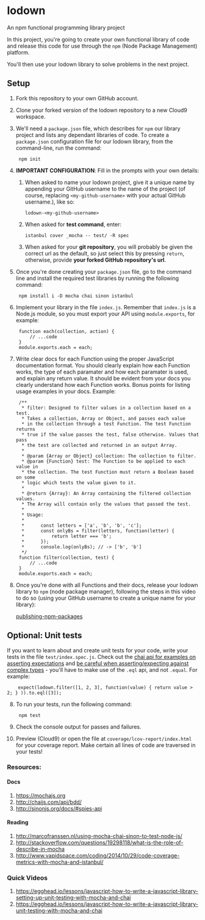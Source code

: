 # lodown
An npm functional programming library project

In this project, you're going to create your own functional library of code and release this code for use through the `npm` (Node Package Management) platform.

You'll then use your lodown library to solve problems in the next project.

## Setup
1. Fork this repository to your own GitHub account.
2. Clone your forked version of the lodown repository to a new Cloud9 workspace.
3. We'll need a `package.json` file, which describes for `npm` our library project and lists any dependant libraries of code. To create a `package.json` configuration file for our lodown library, from the command-line, run the command:
    
        npm init
4. **IMPORTANT CONFIGURATION**: Fill in the prompts with your own details:
    
    1. When asked to name your lodown project, give it a unique name by appending your GitHub username to the name of the project (of course, replacing `<my-github-username>` with your actual GitHub username.), like so:
    
        `lodown-<my-github-username>`

    2. When asked for **test command**, enter:
        
        `istanbul cover _mocha -- test/ -R spec`

    3. When asked for your **git repository**, you will probably be given the correct url as the default, so just select this by pressing `return`, otherwise, provide **your forked GitHub repository's url**.
    
5. Once you're done creating your `package.json` file, go to the command line and install the required test libraries by running the following command:
    

        npm install i -D mocha chai sinon istanbul

6. Implement your library in the file `index.js`. Remember that `index.js` is a Node.js module, so you must export your API using `module.exports`, for example:
    
        function each(collection, action) {
            // ...code
        }
        module.exports.each = each;

7. Write clear docs for each Function using the proper JavaScript documentation format. You should clearly explain how each Function works, the type of each paramater and how each paramater is used, and explain any return value. It should be evident from your docs you clearly understand how each Function works. Bonus points for listing usage examples in your docs. Example:
    
        /**
         * filter: Designed to filter values in a collection based on a test. 
         * Takes a collection, Array or Object, and passes each value 
         * in the collection through a test Function. The test Function returns 
         * true if the value passes the test, false otherwise. Values that pass 
         * the test are collected and returned in an output Array.
         * 
         * @param {Array or Object} collection: The collection to filter.
         * @param {Function} test: The Function to be applied to each value in 
         * the collection. The test Function must return a Boolean based on some 
         * logic which tests the value given to it.
         * 
         * @return {Array}: An Array containing the filtered collection values. 
         * The Array will contain only the values that passed the test.
         * 
         * Usage: 
         * 
         *      const letters = ['a', 'b', 'b', 'c'];
         *      const onlyBs = filter(letters, function(letter) {
         *          return letter === 'b';
         *      });
         *      console.log(onlyBs); // -> ['b', 'b']
         */
        function filter(collection, test) {
            // ...code
        }
        module.exports.each = each;

8. Once you're done with all Functions and their docs, release your lodown library to `npm` (node package manager), following the steps in this video to do so (using your GitHub username to create a unique name for your library):
    
    <a href="https://docs.npmjs.com/getting-started/publishing-npm-packages" target="_blank">publishing-npm-packages</a>

## Optional: Unit tests

If you want to learn about and create unit tests for your code, write your tests in the file `test/index.spec.js`. Check out the <a href="http://chaijs.com/api/bdd/" target="_blank">chai api for examples on asserting expectations</a> and <a href="http://stackoverflow.com/questions/17526805/chai-test-array-equality-doesnt-work-as-expected" target="_blank">be careful when asserting/expecting against complex types</a> - you'll have to make use of the `.eql` api, and not `.equal`. For example:
    
        expect(lodown.filter([1, 2, 3], function(value) { return value > 2; } )).to.eql([3]);
8. To run your tests, run the following command:
    
        npm test
9. Check the console output for passes and failures.
10. Preview (Cloud9) or open the file at `coverage/lcov-report/index.html` for your coverage report. Make certain all lines of code are traversed in your tests!

### Resources:

#### Docs

1. https://mochajs.org
2. http://chaijs.com/api/bdd/
3. http://sinonjs.org/docs/#spies-api

#### Reading
1. http://marcofranssen.nl/using-mocha-chai-sinon-to-test-node-js/
2. http://stackoverflow.com/questions/19298118/what-is-the-role-of-describe-in-mocha
3. http://www.vapidspace.com/coding/2014/10/29/code-coverage-metrics-with-mocha-and-istanbul/

### Quick Videos
1. https://egghead.io/lessons/javascript-how-to-write-a-javascript-library-setting-up-unit-testing-with-mocha-and-chai
2. https://egghead.io/lessons/javascript-how-to-write-a-javascript-library-unit-testing-with-mocha-and-chai